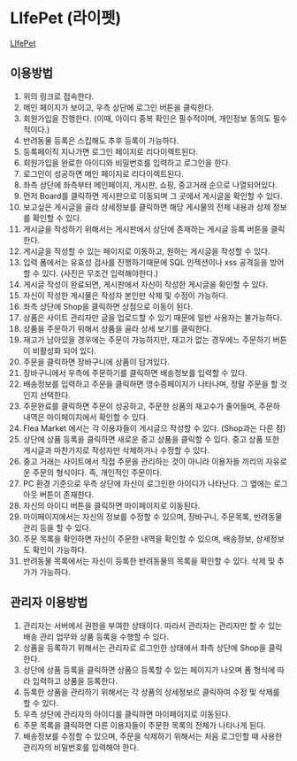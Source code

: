 # LIfePet (라이펫)

[LIfePet](http://3.35.4.148:8080/welcome.jsp)

## 이용방법

1. 위의 링크로 접속한다.
2. 메인 페이지가 보이고, 우측 상단에 로그인 버튼을 클릭한다.
3. 회원가입을 진행한다. (이때, 아이디 중복 확인은 필수적이며, 개인정보 동의도 필수적이다.)
4. 반려동물 등록은 스킵해도 추후 등록이 가능하다.
5. 등록페이직 지나가면 로그인 페이지로 리다이렉트된다.
6. 회원가입을 완료한 아이디와 비밀번호를 입력하고 로그인을 한다.
7. 로그인이 성공하면 메인 페이지로 리다이렉트된다.
8. 좌측 상단에 좌측부터 메인페이지, 게시판, 쇼핑, 중고거래 순으로 나열되어있다.
9. 먼저 Board를 클릭하면 게시판으로 이동되며 그 곳에서 게시글을 확인할 수 있다.
10. 보고싶은 게시글을 골라 상세정보를 클릭하면 해당 게시물의 전체 내용과 상제 정보를 확인할 수 있다.
11. 게시글을 작성하기 위해서는 게시판에서 상단에 존재하는 게시글 등록 버튼을 클릭한다.
12. 게시글을 작성할 수 있는 페이지로 이동하고, 원하는 게시글을 작성할 수 있다.
13. 입력 폼에서는 유효성 검사를 진행하기때문에 SQL 인젝션이나 xss 공격등을 방어할 수 있다. (사진은 무조건 입력해야한다.)
14. 게시글 작성이 완료되면, 게시판에서 자신이 작성한 게시글을 확인할 수 있다.
15. 자신이 작성한 게시물은 작성자 본인만 삭제 및 수정이 가능하다.
16. 좌측 상단에 Shop을 클릭하면 상점으로 이동이 된다.
17. 상품은 사이트 관리자만 글을 업로드할 수 있기 때문에 일반 사용자는 불가능하다.
18. 상품을 주문하기 위해서 상품을 골라 상세 보기를 클릭한다.
19. 재고가 남아있을 경우에는 주문이 가능하지만, 재고가 없는 경우에느 주문하기 버튼이 비활성화 되어 있다.
20. 주문을 클릭하면 장바구니에 상품이 담겨있다.
21. 장바구니에서 우측에 주문하기를 클릭하면 배송정보를 입력할 수 있다.
22. 배송정보를 입력하고 주문을 클릭하면 영수증페이지가 나타나며, 정말 주문을 할 것인지 선택한다.
23. 주문완료를 클릭하면 주문이 성공하고, 주문한 상품의 재고수가 줄어들며, 주문하 내역은 마이페이지에서 확인할 수 있다.
24. Flea Market 에서는 각 이용자들이 게시글으 작성할 수 있다. (Shop과는 다른 점)
25. 상단에 상품 등록을 클릭하면 새로운 중고 상품을 클릭할 수 있다. 중고 상품 또한 게시글과 마찬가지로 작성자만 삭제하거나 수정할 수 있다.
26. 중고 거래는 사이트에서 직접 주문을 관리하는 것이 아니라 이용자들 끼리의 자유로운 주문의 형식이다. 즉, 개인적인 주문이다.
27. PC 환경 기준으로 우측 상단에 자신이 로그인한 아이디가 나타난다. 그 옆에는 로그아웃 버튼이 존재한다.
28. 자신의 아이디 버튼을 클릭하면 마이페이지로 이동된다.
29. 마이페이지에서는 자신의 정보를 수정할 수 있으며, 장바구니, 주문목록, 반려동물 관리 등을 할 수 있다.
30. 주문 목록을 확인하면 자신이 주문한 내역을 확인할 수 있으며, 배송정보, 상세정보도 확인이 가능하다.
31. 반려동물 목록에서는 자신이 등록한 반려동물의 목록을 확인할 수 있다. 삭제 및 추가가 가능하다.


## 관리자 이용방법
1. 관리자는 서버에서 권한을 부여한 상태이다. 따라서 관리자는 관리자만 할 수 있는 배송 관리 업무와 상품 등록을 수행할 수 있다.
2. 상품을 등록하기 위해서는 관리자로 로그인한 상태에서 좌측 상단에 Shop을 클릭한다.
3. 상단에 상품 등록을 클릭하면 상품으 등록할 수 있는 페이지가 나오며 폼 형식에 따라 입력하고 상품을 등록한다.
4. 등록한 상품을 관리하기 위해서는 각 상품의 상세정보르 클릭하여 수정 및 삭제를 할 수 있다.
5. 우측 상단에 관리자의 아이디를 클릭하면 마이페이지로 이동된다.
6. 주문 목록을 클릭하면 다른 이용자들이 주문한 목록의 전체가 나타나게 된다.
7. 배송정보를 수정할 수 있으며, 주문을 삭제하기 위해서는 처음 로그인할 때 사용한 관리자의 비밀번호를 입력해야 한다.
